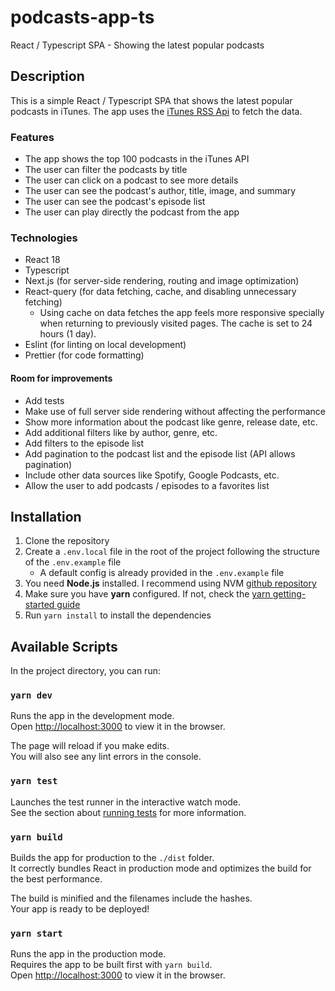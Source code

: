 # podcasts-app-ts
React / Typescript SPA - Showing the latest popular podcasts

## Description

This is a simple React / Typescript SPA that shows the latest popular podcasts in iTunes.
The app uses the [iTunes RSS Api](https://itunes.apple.com/us/rss/toppodcasts/limit=100/genre=1310/json) to fetch the data.

### Features
- The app shows the top 100 podcasts in the iTunes API
- The user can filter the podcasts by title
- The user can click on a podcast to see more details
- The user can see the podcast's author, title, image, and summary
- The user can see the podcast's episode list
- The user can play directly the podcast from the app

### Technologies
- React 18
- Typescript
- Next.js (for server-side rendering, routing and image optimization)
- React-query (for data fetching, cache, and disabling unnecessary fetching)
  - Using cache on data fetches the app feels more responsive specially when returning to previously visited pages.
  The cache is set to 24 hours (1 day).
- Eslint (for linting on local development)
- Prettier (for code formatting)

#### Room for improvements
- Add tests
- Make use of full server side rendering without affecting the performance
- Show more information about the podcast like genre, release date, etc.
- Add additional filters like by author, genre, etc.
- Add filters to the episode list
- Add pagination to the podcast list and the episode list (API allows pagination)
- Include other data sources like Spotify, Google Podcasts, etc.
- Allow the user to add podcasts / episodes to a favorites list

## Installation
1. Clone the repository
2. Create a `.env.local` file in the root of the project following the structure of the `.env.example` file
    - A default config is already provided in the `.env.example` file
3. You need **Node.js** installed. I recommend using NVM [github repository](https://github.com/nvm-sh/nvm)
4. Make sure you have **yarn** configured. If not, check the [yarn getting-started guide](https://yarnpkg.com/getting-started)
5. Run `yarn install` to install the dependencies

## Available Scripts

In the project directory, you can run:

### `yarn dev`

Runs the app in the development mode.\
Open [http://localhost:3000](http://localhost:3000) to view it in the browser.

The page will reload if you make edits.\
You will also see any lint errors in the console.

### `yarn test`

Launches the test runner in the interactive watch mode.\
See the section about [running tests](https://facebook.github.io/create-react-app/docs/running-tests) for more information.

### `yarn build`

Builds the app for production to the `./dist` folder.\
It correctly bundles React in production mode and optimizes the build for the best performance.

The build is minified and the filenames include the hashes.\
Your app is ready to be deployed!

### `yarn start`

Runs the app in the production mode.\
Requires the app to be built first with `yarn build`.\
Open [http://localhost:3000](http://localhost:3000) to view it in the browser.
